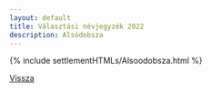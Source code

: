 ```yaml
---
layout: default
title: Választási névjegyzék 2022
description: Alsódobsza
---
```


{% include settlementHTMLs/Alsoodobsza.html %}

[Vissza](./)